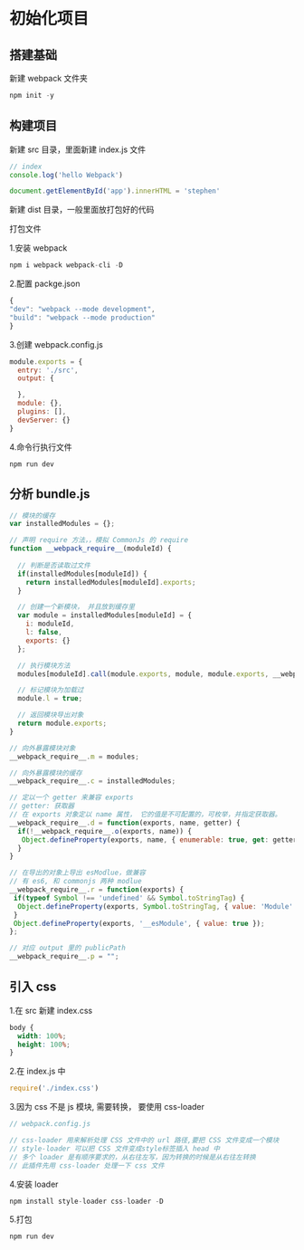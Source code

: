 # 初始化项目

## 搭建基础

新建 webpack 文件夹

```js
npm init -y
```

## 构建项目

新建 src 目录，里面新建 index.js 文件

```js
// index
console.log('hello Webpack')

document.getElementById('app').innerHTML = 'stephen'
```

新建 dist 目录，一般里面放打包好的代码

 打包文件

1.安装 webpack

```js
npm i webpack webpack-cli -D
```

2.配置 packge.json

```js
{
"dev": "webpack --mode development",
"build": "webpack --mode production"
}
```

3.创建 webpack.config.js

```js
module.exports = {
  entry: './src',
  output: {

  },
  module: {},
  plugins: [],
  devServer: {}
}
```

4.命令行执行文件

```
npm run dev
```

## 分析 bundle.js

```js
// 模块的缓存
var installedModules = {};

// 声明 require 方法，，模拟 CommonJs 的 require
function __webpack_require__(moduleId) {
  
  // 判断是否读取过文件
  if(installedModules[moduleId]) {
    return installedModules[moduleId].exports;
  }

  // 创建一个新模块， 并且放到缓存里
  var module = installedModules[moduleId] = {
    i: moduleId,
    l: false,
    exports: {}
  };

  // 执行模块方法
  modules[moduleId].call(module.exports, module, module.exports, __webpack_require__);

  // 标记模块为加载过
  module.l = true;

  // 返回模块导出对象
  return module.exports;
}

// 向外暴露模块对象
__webpack_require__.m = modules;

// 向外暴露模块的缓存
__webpack_require__.c = installedModules;

// 定以一个 getter 来兼容 exports
// getter: 获取器
// 在 exports 对象定以 name 属性， 它的值是不可配置的，可枚举，并指定获取器。
__webpack_require__.d = function(exports, name, getter) {
  if(!__webpack_require__.o(exports, name)) {
   Object.defineProperty(exports, name, { enumerable: true, get: getter });
  }
}

// 在导出的对象上导出 esModlue，做兼容
// 有 es6, 和 commonjs 两种 modlue
__webpack_require__.r = function(exports) {
 if(typeof Symbol !== 'undefined' && Symbol.toStringTag) {
  Object.defineProperty(exports, Symbol.toStringTag, { value: 'Module' });
 }
 Object.defineProperty(exports, '__esModule', { value: true });
};

// 对应 output 里的 publicPath
__webpack_require__.p = "";
```

## 引入 css

1.在 src 新建 index.css

```css
body {
  width: 100%;
  height: 100%;
}
```

2.在 index.js 中

```js
require('./index.css')
```

3.因为 css 不是 js 模块, 需要转换， 要使用 css-loader

```js
// webpack.config.js

// css-loader 用来解析处理 CSS 文件中的 url 路径,要把 CSS 文件变成一个模块
// style-loader 可以把 CSS 文件变成style标签插入 head 中
// 多个 loader 是有顺序要求的，从右往左写，因为转换的时候是从右往左转换
// 此插件先用 css-loader 处理一下 css 文件
```

4.安装 loader

```js
npm install style-loader css-loader -D
```

5.打包

```js
npm run dev
```

